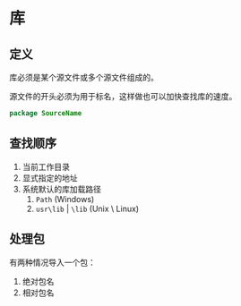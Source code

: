 # 库
## 定义
库必须是某个源文件或多个源文件组成的。

源文件的开头必须为用于标名，这样做也可以加快查找库的速度。
```java
package SourceName
```
## 查找顺序
1. 当前工作目录
2. 显式指定的地址
3. 系统默认的库加载路径
   1. `Path` (Windows)
   2. `usr\lib` | `\lib` (Unix \ Linux)

## 处理包
有两种情况导入一个包：
1. 绝对包名
2. 相对包名